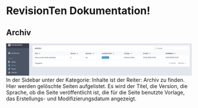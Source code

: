 # RevisionTen Dokumentation!
## Archiv
![enter image description here](images/archive.png)
In der Sidebar unter der Kategorie: Inhalte ist der Reiter: Archiv zu finden. 
Hier werden gelöschte Seiten aufgelistet. Es wird der Titel, die Version, die Sprache, 
ob die Seite veröffentlicht ist, 
die für die Seite benutzte Vorlage, das Erstellungs- und Modifizierungsdatum angezeigt. 